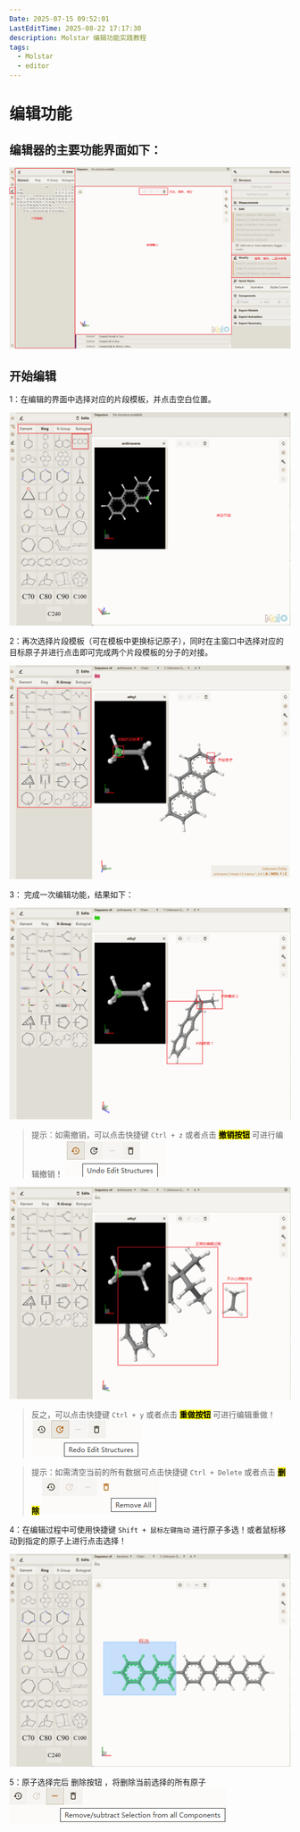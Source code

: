 ```yaml
---
Date: 2025-07-15 09:52:01
LastEditTime: 2025-08-22 17:17:30
description: Molstar 编辑功能实践教程
tags: 
  - Molstar
  - editor
---
```


# 编辑功能

## 编辑器的主要功能界面如下：

![编辑器界面](./assets/2ff439d9937125e14bf65403cd04ef36dbceb726.webp)

## 开始编辑

1：在编辑的界面中选择对应的片段模板，并点击空白位置。

![anthracene](./assets/2024-12-26-15-56-12-image.webp)

2：再次选择片段模板（可在模板中更换标记原子），同时在主窗口中选择对应的目标原子并进行点击即可完成两个片段模板的分子的对接。

![ethyl](./assets/2024-12-26-15-59-02-image.webp)

3： 完成一次编辑功能，结果如下：

![result](./assets/2024-12-26-16-01-22-image.webp)

> 提示：如需撤销，可以点击快捷键 `Ctrl + z` 或者点击 **<mark>撤销按钮</mark>** 可进行编辑撤销！ ![撤销](./assets/2024-12-26-16-06-11-image.webp)

![undo](./assets/2024-12-26-16-04-11-image.webp)

> 反之，可以点击快捷键 `Ctrl + y` 或者点击 **<mark>重做按钮</mark>** 可进行编辑重做！ ![重做](./assets/2024-12-26-16-10-37-image.webp)

> 提示：如需清空当前的所有数据可点击快捷键 `Ctrl + Delete` 或者点击 **<mark>删除</mark>** ![清空](./assets/2024-12-26-16-17-04-image.webp)

4：在编辑过程中可使用快捷键 `Shift + 鼠标左键拖动` 进行原子多选！或者鼠标移动到指定的原子上进行点击选择！

![框选](./assets/2024-12-26-16-20-40-image.webp)

5：原子选择完后 删除按钮 ，将删除当前选择的所有原子
![删除原子](./assets/2024-12-26-16-22-29-image.webp)

